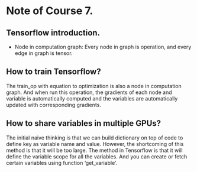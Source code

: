 # Note of Course 7.

## Tensorflow introduction.
- Node in computation graph: Every node in graph is operation, and every edge in graph is tensor.

## How to train Tensorflow?
The train_op with equation to optimization is also a node in computation graph. And when run this operation, the gradients of each node and variable is automatically computed and the variables are automatically updated with corresponding gradients.

## How to share variables in multiple GPUs?
The initial naive thinking is that we can build dictionary on top of code to define key as variable name and value. However, the shortcoming of this method is that it will be too large.
The method in Tensorflow is that it will define the variable scope for all the variables. And you can create or fetch certain variables using function ‘get_variable’.